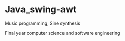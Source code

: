 # Java_swing-awt
Music programming, Sine synthesis

Final year computer science and software engineering
